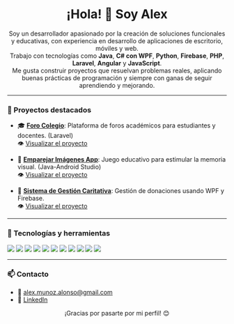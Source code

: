 <h1 align="center">¡Hola! 👋 Soy Alex</h1>

<p align="center">
  Soy un desarrollador apasionado por la creación de soluciones funcionales y educativas, con experiencia en desarrollo de aplicaciones de escritorio, móviles y web.<br>
  Trabajo con tecnologías como <strong>Java</strong>, <strong>C# con WPF</strong>, <strong>Python</strong>, <strong>Firebase</strong>, <strong>PHP</strong>, <strong>Laravel</strong>, <strong>Angular</strong> y <strong>JavaScript</strong>.<br>
  Me gusta construir proyectos que resuelvan problemas reales, aplicando buenas prácticas de programación y siempre con ganas de seguir aprendiendo y mejorando.
</p>

---

### 🚀 Proyectos destacados

- 🎓 [**Foro Colegio**](https://github.com/AlexAlonsoM/foroColegio): Plataforma de foros académicos para estudiantes y docentes. (Laravel)  
  👁️ [Visualizar el proyecto](https://youtu.be/d01pd1ssvAM)

- 🧠 [**Emparejar Imágenes App**](https://github.com/AlexAlonsoM/EmparejarImagenesApp): Juego educativo para estimular la memoria visual. (Java-Android Studio)  
  👁️ [Visualizar el proyecto](https://youtu.be/VjUOeYcllCI)

- 🤝 [**Sistema de Gestión Caritativa**](https://github.com/AlexAlonsoM/Sistema-de-Gestion-Caritativa-con-Firebase-y-WPF): Gestión de donaciones usando WPF y Firebase.  
  👁️ [Visualizar el proyecto](https://youtu.be/QCcGVe9Ef6A)

---

### 🧰 Tecnologías y herramientas

<p>
 <img src="https://img.shields.io/badge/Java-ED8B00?style=for-the-badge&logo=java&logoColor=white"/>
  <img src="https://img.shields.io/badge/C%23-239120?style=for-the-badge&logo=c-sharp&logoColor=white"/>
  <img src="https://img.shields.io/badge/Python-3776AB?style=for-the-badge&logo=python&logoColor=white"/>
  <img src="https://img.shields.io/badge/Firebase-FFCA28?style=for-the-badge&logo=firebase&logoColor=black"/>
  <img src="https://img.shields.io/badge/WPF-512BD4?style=for-the-badge&logo=dotnet&logoColor=white"/>
  <img src="https://img.shields.io/badge/PHP-777BB4?style=for-the-badge&logo=php&logoColor=white"/>
  <img src="https://img.shields.io/badge/Laravel-FF2D20?style=for-the-badge&logo=laravel&logoColor=white"/>
  <img src="https://img.shields.io/badge/Angular-DD0031?style=for-the-badge&logo=angular&logoColor=white"/>
  <img src="https://img.shields.io/badge/JavaScript-F7DF1E?style=for-the-badge&logo=javascript&logoColor=black"/>
  <img src="https://img.shields.io/badge/HTML-E34F26?style=for-the-badge&logo=html5&logoColor=white"/>
  <img src="https://img.shields.io/badge/GitHub-181717?style=for-the-badge&logo=github&logoColor=white"/>
</p>

---
### 📫 Contacto

- 📧 alex.munoz.alonso@gmail.com
- 💼 [LinkedIn](https://www.linkedin.com/in/tu-perfil)

<p align="center">
  ¡Gracias por pasarte por mi perfil! 😊
</p>
